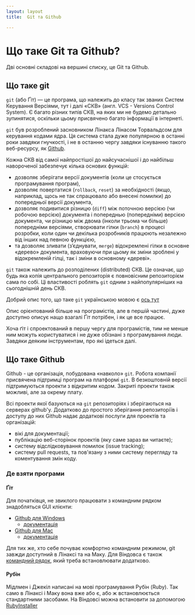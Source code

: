 ```yaml
---
layout: layout
title:  Git та Github

---
```


# Що таке Git та Github?

Дві основні складові на вершині списку, це Git та Github.

## Що таке git

`git` (або Ґіт) — це програма, що належить до класу так званих Систем Керування Версіями,  тут і далі «СКВ» (англ. VCS - Versions Control System). Є багато різних типів СКВ, на яких ми не будемо детально зупинятися, оскільки цьому присвячено багато інформації в інтернеті. 

`git` був розроблений засновником Лінакса Лінасом Торвальдсом для керування кодами ядра. Ця система стала дуже популярною в останні роки завдяки гнучкості, і не в останню чергу завдяки існуванню такого веб-ресурсу, як [Github](http://github.com).

Кожна СКВ від самої найпростішої до найсучаснішої і до найбільш навороченої забезпечує кілька основих функцій: 

- дозволяє зберігати версії документів (коли це стосується програмування програм),
- дозволяє повертатися (`rollback`, `reset`) за необхідності (якщо, наприклад, щось не так спрацювало або внесені помилки) до попередньої версії документа,
- дозволяє подивитися різницю (`diff`) між поточною версією (чи робочою версією) документа і попереднью (попередніми) версією документа, чи різницю між двома (інколи трьома чи більше) попередніми версіями,
створювати гілки (`branch`) в процесі розробки, коли один чи декілька розробників працюють незалежно від інших над певною функцією,
- та дозволяє зливати (з’єднувати, `merge`) відокремлені гілки в основне «дерево» документа, враховуючи при цьому як зміни зроблені у відокремленій гілці, так і зміни в основному «дереві». 


`git` також належить до розподілених (distributed) СКВ. Це означає, що будь яка копія центрального репозиторія є повновісним репозиторієм сама по собі. Ці властивості роблять `git` одним з найпопулярніших на сьогоднішній день СКВ. 

Добрий опис того, що таке `git` українською мовою є [ось тут](http://www.vitaliypodoba.com/2014/06/git-basics/)

Опис орієнтований більше на програмістів, але в першій частині, дуже доступно описує нащо взагалі Ґіт потрібен, і як це все працює. 


Хоча ґіт і спроектований в першу чергу для програмістів, тим не менше ним можуть користуватися і не дуже обізнані з програмування люди. Завдяки деяким інструментам, про які ідеться далі.


## Що таке Github

Github - це організація, побудована «навколо» `git`. Робота компанії присвячена підтримці програм на платформі `git`. В безкоштовній версії підтримуються проекти з відкритим кодом. Закриті проекти також можливі, але за окрему плату. 

Всі проекти якої базуються на `git` репозиторіях і зберігаються на серверах github'у. Додатково до простого зберігання репозиторіїв і доступу до них Github надає додаткові послуги для проектів та організацій:

- вікі для документації;
- публікацію веб-сторінок проектів (яку саме зараз ви читаєте);
- систему відслідковування помилок (issue tracking);
- систему pull requests, та пов'язану з ними систему перегляду та коментування змін коду.

### Де взяти програми

####  Ґіт
Для початківця, не звиклого працювати з командним рядком знадобляться GUI клієнти:

- [Github для Windows](https://windows.github.com/)
  - [документація](https://help.github.com/categories/58/articles)
- [Github для Mac](https://mac.github.com/)
  - [документація](https://help.github.com/categories/31/articles)
  
 Для тих же, хто себе почуває комфортно командним режимом, git завжди доступний в Лінаксі та на Маку.  Для Віндовса є також [командний рядок](https://msysgit.github.io/), який треба встановлювати додатково. 
 
####  Рубін

Мідлмен і Джекіл написані на мові програмування Рубін (Ruby). Так само в Лінаксі і Маку вона вже або є, або ж встановлюється стандартними засобами. На Віндовсі можна встановити за допомогою [RubyInstaller](http://rubyinstaller.org/)


